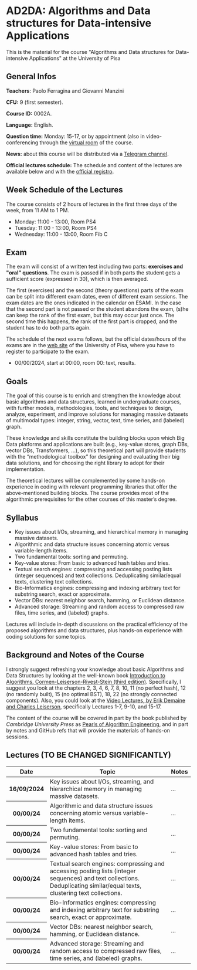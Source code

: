 # AD2DA: Algorithms and Data structures for Data-intensive Applications
This is the material for the course "Algorithms and Data structures for Data-intensive Applications" at the University of Pisa

## General Infos

**Teachers**: Paolo Ferragina and Giovanni Manzini

**CFU:** 9 (first semester). 

**Course ID:** 0002A.

**Language:** English.    

**Question time:** Monday: 15-17, or by appointment (also in video-conferencing through the <a href="https://teams.microsoft.com/l/channel/19%3AO9q8qIxe1smcUr3YbVZI9kI3unDQJ7qv4nOkoymbcy41%40thread.tacv2/General?groupId=65581510-815c-49a3-8c9f-ab8ebf19087d">virtual room</a> of the course.

**News:** about this course will be distributed via a <a href="https://t.me/+pS8ExdytXdMwOGI0">Telegram channel</a>.

**Official lectures schedule:** The schedule and content of the lectures are available below and with the <a href="https://unimap.unipi.it/registri/dettregistriNEW.php?re=::::&ri=9142">official registro</a>.


## Week Schedule of the Lectures
The course consists of 2 hours of lectures in the first three days of the week, from 11 AM to 1 PM.

- Monday:  11:00 - 13:00, Room PS4 
- Tuesday: 11:00 - 13:00, Room PS4 
- Wednesday:  11:00 - 13:00, Room Fib C 

## Exam 

The exam will consist of a written test including two parts: **exercises and "oral" questions**. The exam is passed if in both parts the student gets a sufficient score (expressed in 30), which is then averaged.

The first (exercises) and the second (theory questions) parts of the exam can be split into different exam dates, even of different exam sessions. The exam dates are the ones indicated in the calendar on ESAMI. In the case that the second part is not passed or the student abandons the exam, (s)he can keep the rank of the first exam, but this may occur just once. The second time this happens, the rank of the first part is dropped, and the student has to do both parts again.

The schedule of the next exams follows, but the official dates/hours of the exams are in the <a href="">web site</a> of the University of Pisa, where you have to register to participate to the exam.

- 00/00/2024, start at 00:00, room 00: text, results.



## Goals 

The goal of this course is to enrich and strengthen the knowledge about basic algorithms and data structures, learned in undergraduate courses, with further models, methodologies, tools, and techniques to design, analyze, experiment, and improve solutions for managing massive datasets of multimodal types: integer, string, vector, text, time series, and (labeled) graph.

These knowledge and skills constitute the building blocks upon which Big Data platforms and applications are built (e.g., key-value stores, graph DBs, vector DBs, Transformers, …), so this theoretical part will provide students with the “methodological toolbox” for designing and evaluating their big data solutions, and for choosing the right library to adopt for their implementation.

The theoretical lectures will be complemented by some hands-on experience in coding with relevant programming libraries that offer the above-mentioned building blocks. The course provides most of the algorithmic prerequisites for the other courses of this master’s degree. 


## Syllabus 
  * Key issues about I/Os, streaming, and hierarchical memory in managing massive datasets.
  * Algorithmic and data structure issues concerning atomic versus variable-length items.
  * Two fundamental tools: sorting and permuting.
  * Key-value stores: From basic to advanced hash tables and tries. 
  * Textual search engines: compressing and accessing posting lists (integer sequences) and text collections. Deduplicating similar/equal texts, clustering text collections.
  * Bio-Informatics engines: compressing and indexing arbitrary text for substring search, exact or approximate.
  * Vector DBs: nearest neighbor search, hamming, or Euclidean distance. 
  * Advanced storage: Streaming and random access to compressed raw files, time series, and (labeled) graphs.


Lectures will include in-depth discussions on the practical efficiency of the proposed algorithms and data structures, plus hands-on experience with coding solutions for some topics.


## Background and Notes of the Course

I strongly suggest refreshing your knowledge about basic Algorithms and Data Structures by looking at the well-known book <a href="https://mitpress.mit.edu/books/introduction-algorithms-third-edition">Introduction to Algorithms, Cormen-Leiserson-Rivest-Stein (third edition)</a>. Specifically, I suggest you look at the chapters 2, 3, 4, 6, 7, 8, 10, 11 (no perfect hash), 12 (no randomly built), 15 (no optimal BST), 18, 22 (no strongly connected components). Also, you could look at the <a href="http://videolectures.net/mit6046jf05_introduction_algorithms/">Video Lectures, by Erik Demaine and Charles Leiserson</a>, specifically Lectures 1-7, 9-10, and 15-17.

The content of the course will be covered in part by the book published by *Cambridge University Press* as <a href="https://www.cambridge.org/core/books/pearls-of-algorithm-engineering/95061352D7263CCCBD4F243018236EB2">Pearls of Algorithm Engineering</a>, and in part by notes and GitHub refs that will provide the materials of hands-on sessions.


## Lectures (TO BE CHANGED SIGNIFICANTLY) 


<table class="table">
  <thead>
    <tr>
      <th scope="col">Date</th>
      <th scope="col">Topic</th>
      <th scope="col">Notes</th>
    </tr>
  </thead>
  <tbody>
    <tr>
      <th scope="row">16/09/2024</th>
      <td>Key issues about I/Os, streaming, and hierarchical memory in managing massive datasets.</td>
      <td>...</td>
    </tr>
   <tr>
      <th scope="row">00/00/24</th>
      <td>Algorithmic and data structure issues concerning atomic versus variable-length items.</td>
      <td>...</td>
    </tr>
     <tr>
      <th scope="row">00/00/24</th>
      <td>Two fundamental tools: sorting and permuting.</td>
      <td>...</td>
    </tr>
     <tr>
      <th scope="row">00/00/24</th>
      <td>Key-value stores: From basic to advanced hash tables and tries.</td>
      <td>...</td>
    </tr>
    <tr>
      <th scope="row">00/00/24</th>
      <td>Textual search engines: compressing and accessing posting lists (integer sequences) and text collections. Deduplicating similar/equal texts, clustering text collections. </td>
      <td>...</td>
    </tr>
    <tr>
      <th scope="row">00/00/24</th>
      <td>Bio-Informatics engines: compressing and indexing arbitrary text for substring search, exact or approximate. </td>
      <td>...</td>
    </tr>
    <tr>
      <th scope="row">00/00/24</th>
      <td>Vector DBs: nearest neighbor search, hamming, or Euclidean distance. </td>
      <td>...</td>
    </tr>
    <tr>
      <th scope="row">00/00/24</th>
      <td>Advanced storage: Streaming and random access to compressed raw files, time series, and (labeled) graphs. </td>
      <td>...</td>
    </tr>
  </tbody>
</table>

